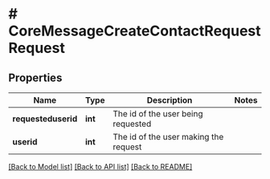 # # CoreMessageCreateContactRequestRequest

## Properties

Name | Type | Description | Notes
------------ | ------------- | ------------- | -------------
**requesteduserid** | **int** | The id of the user being requested |
**userid** | **int** | The id of the user making the request |

[[Back to Model list]](../../README.md#models) [[Back to API list]](../../README.md#endpoints) [[Back to README]](../../README.md)
